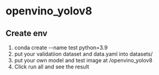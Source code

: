 # openvino_yolov8
## Create env
1. conda create --name test python=3.9
2. put your validatiion dataset and data.yaml into datasets/
3. put your own model and test image at /openvino_yolov8
4. Click run all and see the result
